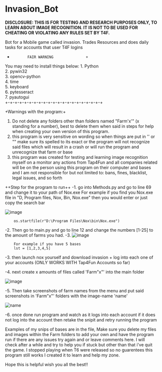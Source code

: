# Invasion_Bot
**DISCLOSURE: THIS IS FOR TESTING AND RESEARCH PURPOSES ONLY, TO LEARN ABOUT IMAGE RECOGNITION. IT IS NOT TO BE USED FOR CHEATING OR VIOLATING ANY RULES SET BY T4F.**

Bot for a Mobile game called invasion. Trades Resources and does daily tasks for accounts that user T4F logins


+            FAIR WARNING               +
 You may need to install things below: 
            1. Python                   
            2. pywin32                  
            3. opencv-python            
            4. time                     
            5. keyboard                 
            6. pytesseract                 
            7. pyautogui                         
+-+-+-+-+-+-+-+-+-+-+-+-+-+-+-+-+-+-+-+-+



+Warnings with the program:+

 1. Do not delete any folders other than folders named "Farm'x'" (x standing for a number), best to delete them when said in steps for help when creating
 your own version of this program.
 2. this program is very sensitive on wording so when things are put in '' or "" make sure its spelled to its exact or the program will not recognize said files
 which will result in a crash or will run the program and unrecognize that farm or base
 3. this program was created for testing and learning image recognition myself on a monitor any actions from Tap4Fun and all companies related will be on the person using
 this program on their computer and bases and I am not responsible for but not limited to: bans, fines, blacklist, legal issues, and so forth

++Step for the program to run++
 -1. go into Methods.py and go to line 69 and change it to your path of Nox.exe
        For example if you find you Nox.exe file in "D, Program files, Nox, Bin, Nox.exe" then you would enter or just copy the search bar
        
   ![image](https://user-images.githubusercontent.com/95549738/213339996-74931df0-8a0c-4693-927d-5ff29991f514.png)
        
        os.startfile(r"D:\Program Files\Nox\bin\Nox.exe")

 -2. Then go to main.py and go to line 12 and change the numbers [1-25] to the amount of farms you had.
 -3. 
        ![image](https://user-images.githubusercontent.com/95549738/213341308-86a54f58-9eb6-43ad-bf3d-73ff5580dc38.png)
        
        For example if you have 5 bases
        lst = [1,2,3,4,5]
        
 -3. then launch nox yourself and download invasion + log into each one of your accounts (ONLY WORKS WITH Tap4Fun Accounts so far)
 
 -4. next create x amounts of files called 'Farm"x"' into the main folder
 
 ![image](https://user-images.githubusercontent.com/95549738/213341746-7ebe603e-04cb-4ce7-ba35-906f7808e6af.png)
 
 -5. Then take screenshots of farm names from the menu and put said screenshots in 'Farm"x"' folders with the image-name 'name'
 
   ![name](https://user-images.githubusercontent.com/95549738/213341782-5ff4fe1c-dd85-4142-a031-5c4321630925.png)
 
 -6. once done run program and watch as it logs into each account if it does not log into the account then retake the snipit and retry running the program
 
 Examples of my snips of bases are in the file, Make sure you delete my files and images within the Farm folders to add your own and have the program run
 if there are any issues try again and or leave comments here. I will check after a while and try to help you if stuck but other than that i've quit the game.
 I stopped playing when T6 were released so no guarentees this program still works I created it to learn and help my zone.

Hope this is helpful wish you all the best!!
